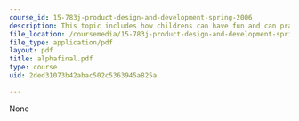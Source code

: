 ```yaml
---
course_id: 15-783j-product-design-and-development-spring-2006
description: This topic includes how childrens can have fun and can practice spellings.
file_location: /coursemedia/15-783j-product-design-and-development-spring-2006/2ded31073b42abac502c5363945a825a_alphafinal.pdf
file_type: application/pdf
layout: pdf
title: alphafinal.pdf
type: course
uid: 2ded31073b42abac502c5363945a825a

---
```

None